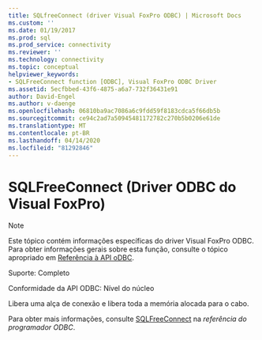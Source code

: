 ```yaml
---
title: SQLfreeConnect (driver Visual FoxPro ODBC) | Microsoft Docs
ms.custom: ''
ms.date: 01/19/2017
ms.prod: sql
ms.prod_service: connectivity
ms.reviewer: ''
ms.technology: connectivity
ms.topic: conceptual
helpviewer_keywords:
- SQLFreeConnect function [ODBC], Visual FoxPro ODBC Driver
ms.assetid: 5ecfbbed-43f6-4875-a6a7-732f36431e91
author: David-Engel
ms.author: v-daenge
ms.openlocfilehash: 06810ba9ac7086a6c9fdd59f8183cdca5f66db5b
ms.sourcegitcommit: ce94c2ad7a50945481172782c270b5b0206e61de
ms.translationtype: MT
ms.contentlocale: pt-BR
ms.lasthandoff: 04/14/2020
ms.locfileid: "81292846"
---
```

# <a name="sqlfreeconnect-visual-foxpro-odbc-driver"></a>SQLFreeConnect (Driver ODBC do Visual FoxPro)
> [!NOTE]  
>  Este tópico contém informações específicas do driver Visual FoxPro ODBC. Para obter informações gerais sobre esta função, consulte o tópico apropriado em [Referência à API oDBC](../../odbc/reference/syntax/odbc-api-reference.md).  
  
 Suporte: Completo  
  
 Conformidade da API ODBC: Nível do núcleo  
  
 Libera uma alça de conexão e libera toda a memória alocada para o cabo.  
  
 Para obter mais informações, consulte [SQLFreeConnect](../../odbc/reference/syntax/sqlfreeconnect-function.md) na *referência do programador ODBC*.
